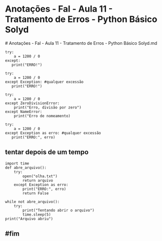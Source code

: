 # Anotações - Fal - Aula 11 - Tratamento de Erros - Python Básico Solyd

\# Anotações - Fal - Aula 11 - Tratamento de Erros - Python Básico Solyd.md

```text
try:
    a = 1200 / 0
except:
   print("ERRO!")

try:
    a = 1200 / 0
except Exception: #qualquer excessão
   print("ERRO!")

try:
    a = 1200 / 0
except ZeroDivisionError:
    print("Erro, divisão por zero")
except NameError:
    print("Erro de nomeamento)

try:
    a = 1200 / 0
except Exception as erro: #qualquer excessão
   print("ERRO:", erro)
```

## tentar depois de um tempo

```text
import time
def abre_arquivo():
    try:
        open("olha.txt")
        return arquivo
    except Exception as erro:
        print("ERRO:", erro)
        return False

while not abre_arquivo():
    try:
        print("Tentando abrir o arquivo")
        time.sleep(5)
print("Arquivo abriu")
```

## \#fim

